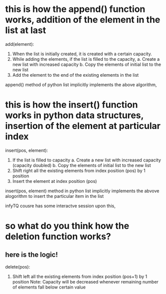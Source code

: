 # this is how the append() function works, addition of the element in the list at last 
add(element):
1. When the list is initially created, it is created with a certain capacity.
2. While adding the elements, if the list is filled to the capacity,
   a. Create a new list with increased capacity
   b. Copy the elements of initial list to the new list
3. Add the element to the end of the existing elements in the list
                  
append() method of python list implicitly implements the above algorithm,

# this is how the insert() function works in python data structures, insertion of the element at particular index
insert(pos, element):
 1. If the list is filled to capacity
    a. Create a new list with increased capacity (capacity doubled)
    b. Copy the elements of initial list to the new list
 2. Shift right all the existing elements from index position (pos) by 1 position
 3. Insert the element at index position (pos)
                
insert(pos, element) method in python list implicitly implements the abvove alogorithm to insert the particular item in the list 

infyTQ cousre has some interactve session upon this, 

# so what do you think how the deletion function works?
## here is the logic!
delete(pos):
 1. Shift left all the existing elements from index 
    position (pos+1) by 1 position
Note: Capacity will be decreased whenever remaining number 
of elements fall below certain value
                

